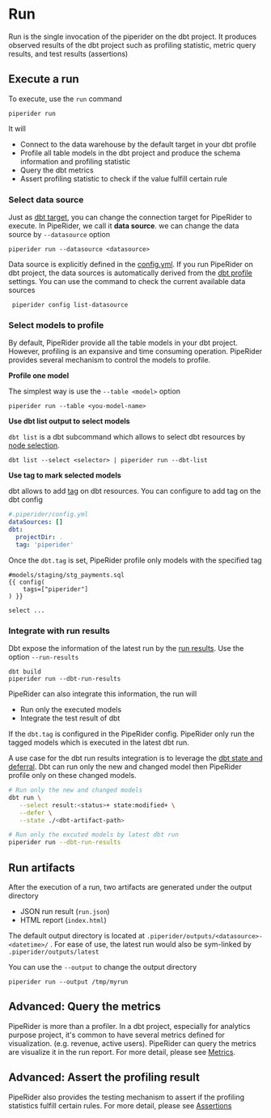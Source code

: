 # Run

Run is the single invocation of the piperider on the dbt project. It produces observed results of the dbt project such as profiling statistic, metric query results, and test results (assertions)

## Execute a run

To execute, use the `run` command&#x20;

```
piperider run
```

It will

* Connect to the data warehouse by the default target in your dbt profile
* Profile all table models in the dbt project and produce the schema information and profiling statistic
* Query the dbt metrics
* Assert profiling statistic to check if the value fulfill certain rule

### Select data source

Just as [dbt target](https://docs.getdbt.com/reference/dbt-jinja-functions/target), you can change the connection target for PipeRider to execute. In PipeRider, we call it **data source**. we can change the data source by `--datasource` option&#x20;

```
piperider run --datasource <datasource>
```

Data source is explicitly defined in the [config.yml](../../reference/project-structure/config.yml.md). If you run PipeRider on dbt project, the data sources is automatically derived from the [dbt profile](https://docs.getdbt.com/reference/profiles.yml) settings. You can use the command to check the current available data sources

```
 piperider config list-datasource
```

### Select models to profile

By default, PipeRider provide all the table models in your dbt project. However, profiling is an expansive and time consuming operation.  PipeRider provides several mechanism to control the models to profile.

**Profile one model**

The simplest way is use the `--table <model>` option

```
piperider run --table <you-model-name>
```

**Use dbt list output to select models**

`dbt list` is a dbt subcommand which allows to select dbt resources by [node selection](https://docs.getdbt.com/reference/node-selection/syntax).

```
dbt list --select <selector> | piperider run --dbt-list
```

**Use tag to mark selected models**

dbt allows to add [tag](https://docs.getdbt.com/reference/resource-configs/tags) on dbt resources. You can configure to add tag on the dbt config

```yaml
#.piperider/config.yml
dataSources: []
dbt:
  projectDir: .
  tag: 'piperider'
```

Once the `dbt.tag` is set, PipeRider profile only models with the specified tag

```
#models/staging/stg_payments.sql
{{ config(
    tags=["piperider"]
) }}

select ...

```

### Integrate with run results

Dbt expose the information of the latest run by the [run results](https://docs.getdbt.com/reference/artifacts/run-results-json). Use the option `--run-results`&#x20;

```
dbt build
piperider run --dbt-run-results
```

PipeRider can also integrate this information, the run will

* Run only the executed models
* Integrate the test result of dbt

If the `dbt.tag` is configured in the PipeRider config. PipeRider only run the tagged models which is executed in the latest dbt run.

A use case for the dbt run results integration is to leverage the [dbt state and deferral](https://docs.getdbt.com/docs/deploy/about-state). Dbt can run only the new and changed model then PipeRider profile only on these changed models.

```bash
# Run only the new and changed models
dbt run \
   --select result:<status>+ state:modified+ \
   --defer \
   --state ./<dbt-artifact-path>

# Run only the excuted models by latest dbt run
piperider run --dbt-run-results
```

## Run artifacts

After the execution of a run, two artifacts are generated under the output directory

* JSON run result (`run.json`)
* HTML report (`index.html`)

The default output directory is located at `.piperider/outputs/<datasource>-<datetime>/` . For ease of use, the latest run would also be sym-linked by `.piperider/outputs/latest`

You can use the `--output` to change the output directory

```
piperider run --output /tmp/myrun
```

## Advanced: Query the metrics

PipeRider is more than a profiler. In a dbt project, especially for analytics purpose project, it's common to have several metrics defined for visualization. (e.g. revenue, active users). PipeRider can query the metrics are visualize it in the run report. For more detail, please see [Metrics](metrics.md).

## Advanced: Assert the profiling result

PipeRider also provides the testing mechanism to assert if the profiling statistics fulfill certain rules. For more detail, please see [Assertions](assertions.md)





